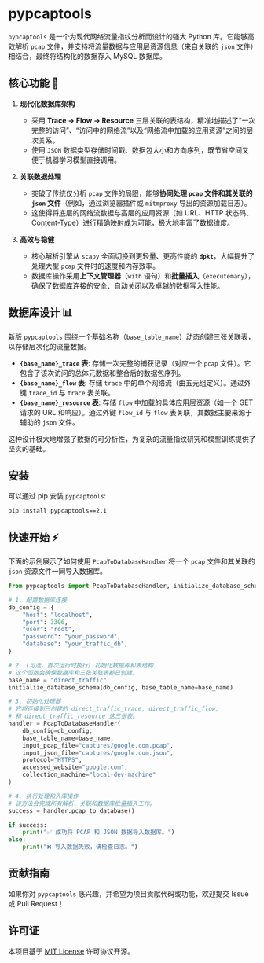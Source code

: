 # pypcaptools

`pypcaptools` 是一个为现代网络流量指纹分析而设计的强大 Python 库。它能够高效解析 `pcap` 文件，并支持将流量数据与应用层资源信息（来自关联的 `json` 文件）相结合，最终将结构化的数据存入 MySQL 数据库。

## 核心功能 🚀

1.  **现代化数据库架构**

      * 采用 **Trace → Flow → Resource** 三层关联的表结构，精准地描述了“一次完整的访问”、“访问中的网络流”以及“网络流中加载的应用资源”之间的层次关系。
      * 使用 `JSON` 数据类型存储时间戳、数据包大小和方向序列，既节省空间又便于机器学习模型直接调用。

2.  **关联数据处理**

      * 突破了传统仅分析 `pcap` 文件的局限，能够**协同处理 `pcap` 文件和其关联的 `json` 文件**（例如，通过浏览器插件或 `mitmproxy` 导出的资源加载日志）。
      * 这使得将底层的网络流数据与高层的应用资源（如 URL、HTTP 状态码、Content-Type）进行精确映射成为可能，极大地丰富了数据维度。

3.  **高效与稳健**

      * 核心解析引擎从 `scapy` 全面切换到更轻量、更高性能的 **`dpkt`**，大幅提升了处理大型 `pcap` 文件时的速度和内存效率。
      * 数据库操作采用**上下文管理器**（`with` 语句）和**批量插入**（`executemany`），确保了数据库连接的安全、自动关闭以及卓越的数据写入性能。

## 数据库设计 📊

新版 `pypcaptools` 围绕一个基础名称（`base_table_name`）动态创建三张关联表，以存储层次化的流量数据。

  * **`{base_name}_trace` 表**: 存储一次完整的捕获记录（对应一个 `pcap` 文件）。它包含了该次访问的总体元数据和整合后的数据包序列。
  * **`{base_name}_flow` 表**: 存储 `trace` 中的单个网络流（由五元组定义）。通过外键 `trace_id` 与 `trace` 表关联。
  * **`{base_name}_resource` 表**: 存储 `flow` 中加载的具体应用层资源（如一个 GET 请求的 URL 和响应）。通过外键 `flow_id` 与 `flow` 表关联，其数据主要来源于辅助的 `json` 文件。

这种设计极大地增强了数据的可分析性，为复杂的流量指纹研究和模型训练提供了坚实的基础。

## 安装

可以通过 pip 安装 `pypcaptools`:

```bash
pip install pypcaptools==2.1
```

## 快速开始 ⚡

下面的示例展示了如何使用 `PcapToDatabaseHandler` 将一个 `pcap` 文件和其关联的 `json` 资源文件一同导入数据库。

```python
from pypcaptools import PcapToDatabaseHandler, initialize_database_schema

# 1. 配置数据库连接
db_config = {
    "host": "localhost",
    "port": 3306,
    "user": "root",
    "password": "your_password",
    "database": "your_traffic_db",
}

# 2. (可选，首次运行时执行) 初始化数据库和表结构
# 这个函数会确保数据库和三张关联表都已创建。
base_name = "direct_traffic"
initialize_database_schema(db_config, base_table_name=base_name)

# 3. 初始化处理器
# 它将连接到已创建的 direct_traffic_trace, direct_traffic_flow, 
# 和 direct_traffic_resource 这三张表。
handler = PcapToDatabaseHandler(
    db_config=db_config,
    base_table_name=base_name, 
    input_pcap_file="captures/google.com.pcap",
    input_json_file="captures/google.com.json",
    protocol="HTTPS",
    accessed_website="google.com",
    collection_machine="local-dev-machine"
)

# 4. 执行处理和入库操作
# 该方法会完成所有解析、关联和数据库批量插入工作。
success = handler.pcap_to_database()

if success:
    print("✅ 成功将 PCAP 和 JSON 数据导入数据库。")
else:
    print("❌ 导入数据失败，请检查日志。")

```

## 贡献指南

如果你对 `pypcaptools` 感兴趣，并希望为项目贡献代码或功能，欢迎提交 Issue 或 Pull Request！

## 许可证

本项目基于 [MIT License](https://www.google.com/search?q=LICENSE) 许可协议开源。